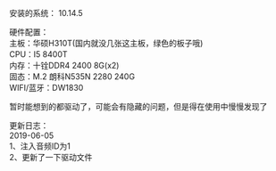 
安装的系统：
10.14.5

硬件配置：  
主板：华硕H310T(国内就没几张这主板，绿色的板子哦)  
CPU：I5 8400T  
内存：十铨DDR4 2400 8G(x2)  
固态：M.2 朗科N535N 2280 240G  
WIFI/蓝牙：DW1830  

暂时能想到的都驱动了，可能会有隐藏的问题，但是得在使用中慢慢发现了  

更新日志：  
2019-06-05  
1、注入音频ID为1  
2、更新了一下驱动文件


